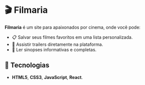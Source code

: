 # 🎬 Filmaria

**Filmaria** é um site para apaixonados por cinema, onde você pode:
- 📋 Salvar seus filmes favoritos em uma lista personalizada.
- 🎥 Assistir trailers diretamente na plataforma.
- 📖 Ler sinopses informativas e completas.

## 🚀 Tecnologias
- **HTML5**, **CSS3**, **JavaScript**, **React**.
